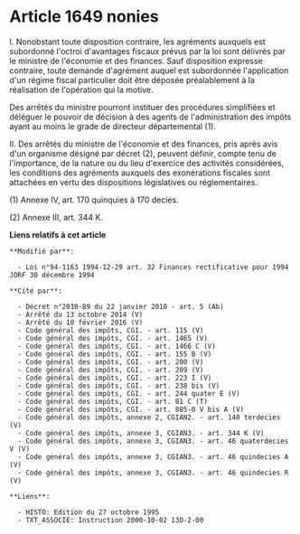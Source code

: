 # Article 1649 nonies

I. Nonobstant toute disposition contraire, les agréments auxquels est subordonné l'octroi d'avantages fiscaux prévus par la
loi sont délivrés par le ministre de l'économie et des finances. Sauf disposition expresse contraire, toute demande
d'agrément auquel est subordonnée l'application d'un régime fiscal particulier doit être déposée préalablement à la
réalisation de l'opération qui la motive.

Des arrêtés du ministre pourront instituer des procédures simplifiées et déléguer le pouvoir de décision à des agents de
l'administration des impôts ayant au moins le grade de directeur départemental (1).

II. Des arrêtés du ministre de l'économie et des finances, pris après avis d'un organisme désigné par décret (2), peuvent
définir, compte tenu de l'importance, de la nature ou du lieu d'exercice des activités considérées, les conditions des
agréments auxquels des exonérations fiscales sont attachées en vertu des dispositions législatives ou réglementaires.

(1) Annexe IV, art. 170 quinquies à 170 decies.

(2) Annexe III, art. 344 K.

**Liens relatifs à cet article**

	**Modifié par**:

	  - Loi n°94-1163 1994-12-29 art. 32 Finances rectificative pour 1994 JORF 30 décembre 1994

	**Cité par**:

	  - Décret n°2010-89 du 22 janvier 2010 - art. 5 (Ab)
	  - Arrêté du 13 octobre 2014 (V)
	  - Arrêté du 10 février 2016 (V)
	  - Code général des impôts, CGI. - art. 115 (V)
	  - Code général des impôts, CGI. - art. 1465 (V)
	  - Code général des impôts, CGI. - art. 1466 C (V)
	  - Code général des impôts, CGI. - art. 155 B (V)
	  - Code général des impôts, CGI. - art. 200 (V)
	  - Code général des impôts, CGI. - art. 209 (V)
	  - Code général des impôts, CGI. - art. 223 I (V)
	  - Code général des impôts, CGI. - art. 238 bis (V)
	  - Code général des impôts, CGI. - art. 244 quater E (V)
	  - Code général des impôts, CGI. - art. 81 C (T)
	  - Code général des impôts, CGI. - art. 885-0 V bis A (V)
	  - Code général des impôts, annexe 2, CGIAN2. - art. 140 terdecies (V)
	  - Code général des impôts, annexe 3, CGIAN3. - art. 344 K (V)
	  - Code général des impôts, annexe 3, CGIAN3. - art. 46 quaterdecies V (V)
	  - Code général des impôts, annexe 3, CGIAN3. - art. 46 quindecies A (V)
	  - Code général des impôts, annexe 3, CGIAN3. - art. 46 quindecies R (V)

	**Liens**:

	  - HISTO: Edition du 27 octobre 1995
	  - TXT_ASSOCIE: Instruction 2000-10-02 13D-2-00
